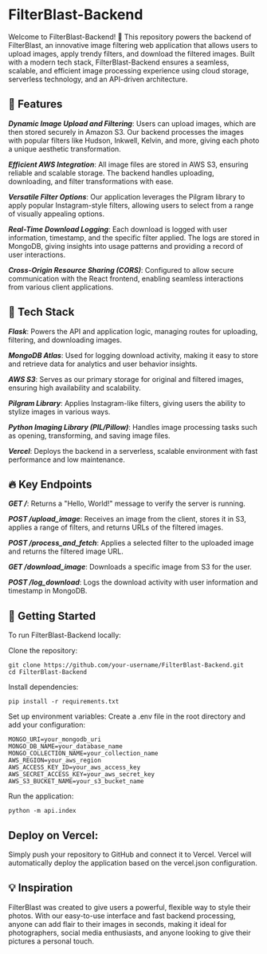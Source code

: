 # FilterBlast-Backend

Welcome to FilterBlast-Backend! 🎨 This repository powers the backend of FilterBlast, an innovative image filtering web application that allows users to upload images, apply trendy filters, and download the filtered images. Built with a modern tech stack, FilterBlast-Backend ensures a seamless, scalable, and efficient image processing experience using cloud storage, serverless technology, and an API-driven architecture.

## 🌟 Features

***Dynamic Image Upload and Filtering***: Users can upload images, which are then stored securely in Amazon S3. Our backend processes the images with popular filters like Hudson, Inkwell, Kelvin, and more, giving each photo a unique aesthetic transformation.

***Efficient AWS Integration***: All image files are stored in AWS S3, ensuring reliable and scalable storage. The backend handles uploading, downloading, and filter transformations with ease.

***Versatile Filter Options***: Our application leverages the Pilgram library to apply popular Instagram-style filters, allowing users to select from a range of visually appealing options.

***Real-Time Download Logging***: Each download is logged with user information, timestamp, and the specific filter applied. The logs are stored in MongoDB, giving insights into usage patterns and providing a record of user interactions.

***Cross-Origin Resource Sharing (CORS)***: Configured to allow secure communication with the React frontend, enabling seamless interactions from various client applications.

## 🚀 Tech Stack

***Flask***: Powers the API and application logic, managing routes for uploading, filtering, and downloading images.

***MongoDB Atlas***: Used for logging download activity, making it easy to store and retrieve data for analytics and user behavior insights.

***AWS S3***: Serves as our primary storage for original and filtered images, ensuring high availability and scalability.

***Pilgram Library***: Applies Instagram-like filters, giving users the ability to stylize images in various ways.

***Python Imaging Library (PIL/Pillow)***: Handles image processing tasks such as opening, transforming, and saving image files.

***Vercel***: Deploys the backend in a serverless, scalable environment with fast performance and low maintenance.

## 🔥 Key Endpoints

***GET /***: Returns a "Hello, World!" message to verify the server is running.

***POST /upload_image***: Receives an image from the client, stores it in S3, applies a range of filters, and returns URLs of the filtered images.

***POST /process_and_fetch***: Applies a selected filter to the uploaded image and returns the filtered image URL.

***GET /download_image***: Downloads a specific image from S3 for the user.

***POST /log_download***: Logs the download activity with user information and timestamp in MongoDB.

## 📑 Getting Started

To run FilterBlast-Backend locally:

Clone the repository:
```
git clone https://github.com/your-username/FilterBlast-Backend.git
cd FilterBlast-Backend
```

Install dependencies:
```
pip install -r requirements.txt
```

Set up environment variables: 
Create a .env file in the root directory and add your configuration:
```
MONGO_URI=your_mongodb_uri
MONGO_DB_NAME=your_database_name
MONGO_COLLECTION_NAME=your_collection_name
AWS_REGION=your_aws_region
AWS_ACCESS_KEY_ID=your_aws_access_key
AWS_SECRET_ACCESS_KEY=your_aws_secret_key
AWS_S3_BUCKET_NAME=your_s3_bucket_name
```

Run the application:
```
python -m api.index
```

## Deploy on Vercel:

Simply push your repository to GitHub and connect it to Vercel. Vercel will automatically deploy the application based on the vercel.json configuration.

## 💡 Inspiration

FilterBlast was created to give users a powerful, flexible way to style their photos. With our easy-to-use interface and fast backend processing, anyone can add flair to their images in seconds, making it ideal for photographers, social media enthusiasts, and anyone looking to give their pictures a personal touch.




